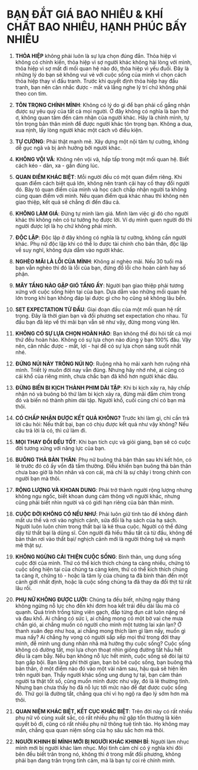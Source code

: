 # BẠN ĐẮT GIÁ BAO NHIÊU & KHÍ CHẤT BAO NHIÊU, HẠNH PHÚC BẤY NHIÊU


1. **THỎA HIỆP** không phải luôn là sự lựa chọn đúng đắn. Thỏa hiệp vì không có chính kiến, thỏa hiệp vì sợ người khác không hài lòng với mình, thỏa hiệp vì sợ mất đi mối quan hệ nào đó, thỏa hiệp vì yếu đuối. Đây là những lý do bạn sẽ không vui vẻ với cuộc sống của mình vì chọn cách thỏa hiệp thay vì đấu tranh. Trước khi quyết định thỏa hiệp hay đấu tranh, bạn nên cân nhắc được - mất và lắng nghe lý trí chứ không phải theo con tim.
   
2. **TÔN TRỌNG CHÍNH MÌNH**: Không có lý do gì để bạn phải cố gắng nhận được sự yêu quý của tất cả mọi người. Ở đây không có nghĩa là bạn thờ ơ, không quan tâm đến cảm nhận của người khác. Hãy là chính mình, tự tôn trọng bản thân mình để được người khác tôn trọng bạn. Không a dua, xua nịnh, lấy lòng người khác một cách vô điều kiện.

3. **TỰ CƯỜNG**: Phải thật mạnh mẽ. Xây dựng một nội tâm tự cường, không dễ gục ngã và bị ảnh hưởng bởi người khác.

4. **KHÔNG VỘI VÃ**: Không nên vội vã, hấp tấp trong một mối quan hệ. Biết cách kéo - dãn, xa - gần đúng lúc.

5. **QUAN ĐIỂM KHÁC BIỆT**: Mỗi người đều có một quan điểm riêng. Khi quan điểm cách biệt quá lớn, không nên tranh cãi hay cố thay đổi người đó. Bày tỏ quan điểm của mình và học cách chấp nhận người ta không cùng quan điểm với mình. Nếu quan điểm quá khác nhau thì không nên giao thiệp, kết quả sẽ chẳng đi đến đâu cả.

6. **KHÔNG LÀM GIÁ**: Đừng tự mình làm giá. Mình làm việc gì đó cho người khác thì không nên có tư tưởng họ được lời. Ví dụ mình quen người đó thì người được lợi là họ chứ không phải mình.

7. **ĐỘC LẬP**: Độc lập ở đây không có nghĩa là tự cường, không cần người khác. Phụ nữ độc lập khi có thể lo được tài chính cho bản thân, độc lập về suy nghĩ, không dựa dẫm vào người khác.

8. **NGHÈO MÃI LÀ LỖI CỦA MÌNH**: Không ai nghèo mãi. Nếu 30 tuổi mà bạn vẫn nghèo thì đó là lỗi của bạn, đừng đổ lỗi cho hoàn cảnh hay số phận.

9.  **MÂY TẦNG NÀO GẶP GIÓ TẦNG ẤY**: Người bạn giao thiệp phải tương xứng với cuộc sống hiện tại của bạn. Dựa dẫm vào những mối quan hệ lớn trong khi bạn không đáp lại được gì cho họ cũng sẽ không lâu bền.

10. **SET EXPECTATION TỪ ĐẦU**: Giai đoạn đầu của một mối quan hệ rất trọng. Đây là thời gian bạn và đối phương set expectation cho nhau. Từ đầu bạn đã lép vế thì mãi bạn vẫn sẽ như vậy, đừng mong vùng lên.

11. **KHÔNG CÓ SỰ LỰA CHỌN HOÀN HẢO**: Bạn không thể đòi hỏi tất cả mọi thứ đều hoàn hảo. Không có sự lựa chọn nào đúng ý bạn 100% đâu. Vậy nên, cân nhắc được - mất, lợi - hại để có sự lựa chọn sáng suốt nhất nhé.

12. **ĐỨNG NÚI NÀY TRÔNG NÚI NỌ**: Ruộng nhà họ mãi xanh hơn ruộng nhà mình. Triết lý muôn đời nay vẫn đúng. Nhưng hãy nhớ nhé, ai cũng có cái khổ của riêng mình, chưa chắc bạn đã khổ hơn người khác đâu.

13. **ĐỪNG BIẾN BI KỊCH THÀNH PHIM DÀI TẬP**: Khi bi kịch xảy ra, hãy chấp nhận nó và buông bỏ thứ làm bi kịch xảy ra, đừng mãi đắm chìm trong đó và biến nó thành phim dài tập. Người khổ, cuối cùng chỉ có bạn mà thôi.

14. **CÓ CHẤP NHẬN ĐƯỢC KẾT QUẢ KHÔNG?** Trước khi làm gì, chỉ cần trả lời câu hỏi: Nếu thất bại, bạn có chịu được kết quả như vậy không? Nếu câu trả lời là có, thì cứ làm đi.

15. **MỌI THAY ĐỔI ĐỀU TỐT**: Khi bạn tích cực và giỏi giang, bạn sẽ có cuộc đời tương xứng với năng lực của bạn.

16. **BUÔNG THẢ BẢN THÂN**: Phụ nữ buông thả bản thân sau khi kết hôn, có lẽ trước đó cô ấy vốn đã tầm thường. Điều khiến bạn buông thả bản thân chưa bao giờ là hôn nhân và con cái, mà chỉ là sự chây ì trong chính con người bạn mà thôi.

17. **RỘNG LƯỢNG VÀ KHOAN DUNG**: Phải trở thành người rộng lượng nhưng không ngu ngốc, biết khoan dung cảm thông với người khác, nhưng cũng phải biết nhìn người và có giới hạn riêng của bản thân mình.

18. **CUỘC ĐỜI KHÔNG CÓ NẾU NHƯ**: Phải luôn giữ tỉnh táo để không đánh mất ưu thế và rơi vào nghịch cảnh, sửa đổi là hạ sách của hạ sách. Người luôn luôn chìm trong thất bại là kẻ thua cuộc. Người có thể đứng dậy từ thất bại là dũng sĩ. Còn người đã hiểu thấu tất cả từ đầu, không để bản thân rơi vào thất bại/ nghịch cảnh mới là người thông tuệ và mạnh mẽ thật sự.

19. **KHÔNG NGỪNG CẢI THIỆN CUỘC SỐNG**: Bình thản, ung dung sống cuộc đời của mình. Thứ có thể kích thích chúng ta càng nhiều, chứng tỏ cuộc sống hiện tại của chúng ta càng kém, thứ có thể kích thích chúng ta càng ít, chứng tỏ - hoặc là tâm lý của chúng ta đã bình thản đến một cảnh giới nhất định, hoặc là cuộc sống chúng ta đã thay da đổi thịt từ rất lâu rồi.

20. **PHỤ NỮ KHÔNG ĐƯỢC LƯỜI:** Chúng ta đều biết, những ngày tháng không ngừng nỗ lực cho đến khi đơm hoa kết trái đều dài lâu mà cô quạnh. Quá trình trồng từng viên gạch, đắp từng đụn cát luôn nặng nề và đau khổ. Ai chẳng có sức ì, ai chẳng mong có một bờ vai che mưa chắn gió, ai chẳng muốn có người cho mình một tương lai xán lạn? Ở thanh xuân đẹp như hoa, ai chẳng mong thích làm gì làm nấy, muốn gì mua nấy? Ai chẳng hy vọng có người sắp xếp mọi thứ trong đời thay mình, để mình ung dung nhàn nhã mà hưởng thụ cuộc sống? Cuộc sống không có đường tắt, mọi lựa chọn thoạt nhìn giống đường tắt hầu hết đều là cạm bẫy. Nếu bạn không nỗ lực hết mình, cuộc sống sẽ đòi lại từ bạn gấp bội. Bạn lãng phí thời gian, bạn bỏ bê cuộc sống, bạn buông thả bản thân, ở một điểm nào đó vào một vài năm sau, hậu quả sẽ hiện lên trên người bạn. Thấy người khác sống ung dung tự tại, bạn cảm thán người ta thật tốt số, cũng muốn mình được như vậy, đó là lẽ thường tình. Nhưng bạn chưa thấy họ đã nỗ lực tới mức nào để đạt được cuộc sống đó. Thứ gọi là đường tắt, chẳng qua chỉ vì họ ngộ ra đạo lý sớm hơn mà thôi.

21. **QUAN NIỆM KHÁC BIỆT, KẾT CỤC KHÁC BIỆT**: Trên đời này có rất nhiều phụ nữ vô cùng xuất sắc, có rất nhiều phụ nữ gặp tổn thương là kiên quyết bỏ đi, cũng có rất nhiều phụ nữ thông tuệ tỉnh táo. Họ không may mắn, chẳng qua quan niệm sống của họ sâu sắc hơn mà thôi.

22. **NGƯỜI KHINH BỈ MÌNH MỚI BỊ NGƯỜI KHÁC KHINH BỈ**: Người làm nhục mình mới bị người khác làm nhục. Mọi tình cảm chỉ có ý nghĩa khi đôi bên đều biết trân trọng nó, không thì ở trong mắt đối phương, không phải bạn đang trân trọng tình cảm, mà là bạn tự coi rẻ chính mình.
